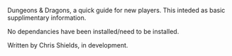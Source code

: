 <p>Dungeons &amp; Dragons, a quick guide for new players.
This inteded as basic supplimentary information.</p>

<p>No dependancies have been installed/need to be installed.</p>

<p>Written by Chris Shields, in development.</p>

